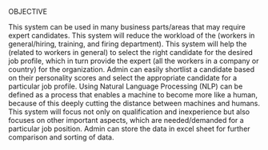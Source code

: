 OBJECTIVE

This system can be used in many business parts/areas that may require expert candidates. This system will reduce the workload of the (workers in general/hiring, training, and firing department). This system will help the (related to workers in general) to select the right candidate for the desired job profile, which in turn provide the expert (all the workers in a company or country) for the organization. Admin can easily shortlist a candidate based on their personality scores and select the appropriate candidate for a particular job profile. Using Natural Language Processing (NLP) can be defined as a process that enables a machine to become more like a human, because of this deeply cutting the distance between machines and humans. This system will focus not only on qualification and inexperience but also focuses on other important aspects, which are needed/demanded for a particular job position. Admin can store the data in excel sheet for further comparison and sorting of data.
